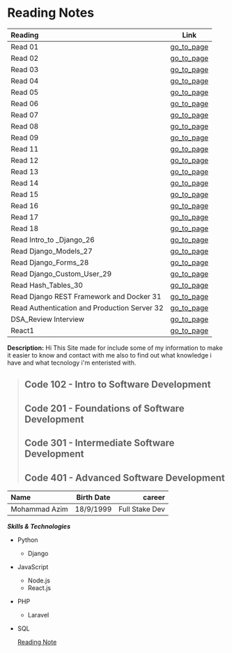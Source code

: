 # Reading Notes
| Reading         | Link  |
| :---          |    :----:   |
| Read 01 | [go_to_page](https://github.com/Mohammad99Azim/reading-notes/blob/main/Readings.md)   |
| Read 02 |[go_to_page](https://github.com/Mohammad99Azim/reading-notes/blob/main/Read_Class_02.md)  |
| Read 03 | [go_to_page](https://github.com/Mohammad99Azim/reading-notes/blob/main/Read_Class_03.md)   |
| Read 04 | [go_to_page](https://github.com/Mohammad99Azim/reading-notes/blob/main/Read_Class_04.md)  |
| Read 05 | [go_to_page](https://github.com/Mohammad99Azim/reading-notes/blob/main/Read:%2005%20-Linked%20Lists.md)   |
| Read 06 | [go_to_page](https://github.com/Mohammad99Azim/reading-notes/blob/main/Read_Class_06.md)  |
| Read 07 | [go_to_page](https://github.com/Mohammad99Azim/reading-notes/blob/main/Read_Class_07.md)   |
| Read 08 | [go_to_page](https://github.com/Mohammad99Azim/reading-notes/blob/main/Read_Class_08.md)   |
| Read 09 | [go_to_page](https://github.com/Mohammad99Azim/reading-notes/blob/main/Read_Class_09.md)   |
| Read 11 | [go_to_page](https://github.com/Mohammad99Azim/reading-notes/blob/main/Read_Class_11.md)   |
| Read 12 | [go_to_page](https://github.com/Mohammad99Azim/reading-notes/blob/main/Read_Class_12.md)   |
| Read 13 | [go_to_page](https://github.com/Mohammad99Azim/reading-notes/blob/main/Read_Class_13.md)   |
| Read 14 | [go_to_page](https://github.com/Mohammad99Azim/reading-notes/blob/main/Read_Class_14.md)   |
| Read 15 | [go_to_page](https://github.com/Mohammad99Azim/reading-notes/blob/main/Read_Class_15.md)   |
| Read 16 | [go_to_page](https://github.com/Mohammad99Azim/reading-notes/blob/main/Read_Class_16.md)   |
| Read 17 | [go_to_page](https://github.com/Mohammad99Azim/reading-notes/blob/main/Read_Class_17.md)   |
| Read 18 | [go_to_page](https://github.com/Mohammad99Azim/reading-notes/blob/main/Read_Class_18.md)   |
| Read Intro_to _Django_26 | [go_to_page](https://github.com/Mohammad99Azim/reading-notes/blob/main/Read_Class_26_Intro_to%20_Django.md)   |
| Read Django_Models_27  | [go_to_page](https://github.com/Mohammad99Azim/reading-notes/blob/main/Read_Class_27_Django_Models.md)   |
| Read Django_Forms_28 | [go_to_page](https://github.com/Mohammad99Azim/reading-notes/blob/main/Read_Class_28_Django_Forms.md)   |
| Read Django_Custom_User_29 | [go_to_page](https://github.com/Mohammad99Azim/reading-notes/blob/main/Read_Class_29_Django_Custom_User.md)   |
| Read Hash_Tables_30 | [go_to_page](https://github.com/Mohammad99Azim/reading-notes/blob/main/Read_Class_30_Hash_Tables.md)   |
| Read Django REST Framework and Docker 31 | [go_to_page](https://github.com/Mohammad99Azim/reading-notes/blob/main/Read_Class_31_Django_REST_Framework_and_Docker.md)|
| Read Authentication and Production Server 32 | [go_to_page](https://github.com/Mohammad99Azim/reading-notes/blob/main/Read_Class_32_Permissions_and_Postgresql.md)|
| DSA_Review Interview | [go_to_page](https://github.com/Mohammad99Azim/reading-notes/blob/main/Read_Class_36-DSA_Review.md)|
| React1 | [go_to_page](https://github.com/Mohammad99Azim/reading-notes/blob/main/Read_Class_37_React1.md)|





**Description:** Hi This Site made for include some of my information to make it easier to know and contact with me also to find out what knowledge i have and what tecnology i'm enteristed with.

> ## Code 102 - Intro to Software Development
> ## Code 201 - Foundations of Software Development
> ## Code 301 - Intermediate Software Development
> ## Code 401 - Advanced Software Development



| Name          | Birth Date  | career         |
| :---          |    :----:   |          ---:  |
| Mohammad Azim | 18/9/1999   | Full Stake Dev |

***Skills & Technologies***

- Python
    - Django
    

- JavaScript
    - Node.js
    - React.js

- PHP
    - Laravel
    

- SQL



	[Reading Note](https://mohammad99azim.github.io/reading-notes/)
